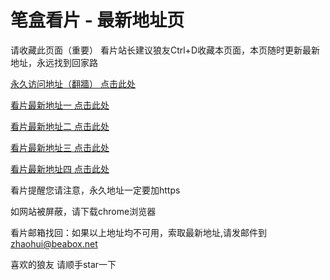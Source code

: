 # 笔盒看片 - 最新地址页

请收藏此页面（重要）
看片站长建议狼友Ctrl+D收藏本页面，本页随时更新最新地址，永远找到回家路

[永久访问地址（翻牆） 点击此处](https://beabox.net/)

[看片最新地址一 点击此处](https://8cgqp71dcqqa.wiki)

[看片最新地址二 点击此处](https://8fp6a7cb6c.wiki)

[看片最新地址三 点击此处](https://8vtuqhbj2a0n.wiki)

[看片最新地址四 点击此处](https://8xec671ap8br.shop)

看片提醒您请注意，永久地址一定要加https

如网站被屏蔽，请下载chrome浏览器

看片邮箱找回：如果以上地址均不可用，索取最新地址,请发邮件到 zhaohui@beabox.net

喜欢的狼友 请顺手star一下